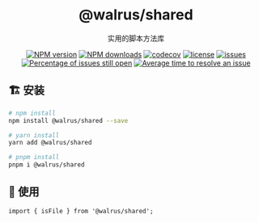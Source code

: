 <h1 align="center">
  @walrus/shared
</h1>

<div align="center">

实用的脚本方法库

[![NPM version][image-1]][npm-url]
[![NPM downloads][image-2]][npm-url]
[![codecov][codecov-1]][codecov-2]
[![license][license-1]][npm-url]
[![issues](https://img.shields.io/github/issues/walrusjs/shared)](https://github.com/walrusjs/shared/issues)
[![Percentage of issues still open](http://isitmaintained.com/badge/open/walrusjs/shared.svg)](http://isitmaintained.com/project/walrusjs/shared 'Percentage of issues still open')
[![Average time to resolve an issue](http://isitmaintained.com/badge/resolution/walrusjs/shared.svg)](http://isitmaintained.com/project/walrusjs/shared 'Average time to resolve an issue')

</div>

## 🏗 安装

```bash
# npm install
npm install @walrus/shared --save

# yarn install
yarn add @walrus/shared

# pnpm install
pnpm i @walrus/shared
```

## 🔨 使用

```tsx
import { isFile } from '@walrus/shared';
```

[image-1]: https://img.shields.io/npm/v/@walrus/shared.svg?style=flat
[image-2]: https://img.shields.io/npm/dw/@walrus/shared.svg?style=flat
[codecov-1]: https://codecov.io/github/walrusjs/shared/branch/master/graph/badge.svg?token=EKYDUW28H0
[codecov-2]: https://codecov.io/github/walrusjs/shared
[license-1]: https://badgen.net/npm/license/@walrus/shared
[npm-url]: https://www.npmjs.com/package/@walrus/shared
[issues-1]: https://www.npmjs.com/package/@walrus/shared
